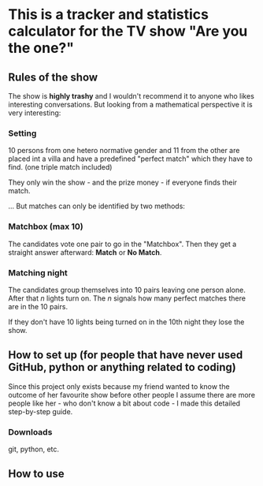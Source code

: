 # This is a tracker and statistics calculator for the TV show "Are you the one?"

## Rules  of the show

The show is **highly trashy** and I wouldn't 
recommend it to anyone who likes interesting 
conversations. But looking from a mathematical 
perspective it is very interesting:

### Setting

10 persons from one hetero normative gender 
and 11 from the other are placed int a villa 
and have a predefined "perfect match" which 
they have to find. (one triple match included)

They only win the show - and the prize money - 
if everyone finds their match.

... But matches can only be identified by two methods:

### Matchbox (max 10)

The candidates vote one pair to go in the "Matchbox". 
Then they get a straight answer afterward: **Match** 
or **No Match**.

### Matching night

The candidates group themselves into 10 pairs leaving 
one person alone. After that *n* lights turn on. The *n* 
signals how many perfect matches there are in the 10 pairs.

If they don't have 10 lights being turned on in the 10th night 
they lose the show.

## How to set up (for people that have never used GitHub, python or anything related to coding)

Since this project only exists because my friend 
wanted to know the outcome of her favourite show 
before other people I assume there are more people 
like her - who don't know a bit about code - 
I made this detailed step-by-step guide.

### Downloads

git, python, etc.

## How to use